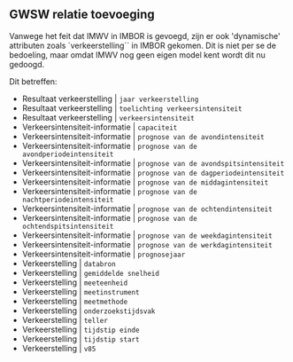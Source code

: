## GWSW relatie toevoeging

Vanwege het feit dat IMWV in IMBOR is gevoegd, zijn er ook 'dynamische' attributen zoals `verkeerstelling`` in IMBOR gekomen. Dit is niet per se de bedoeling, maar omdat IMWV nog geen eigen model kent wordt dit nu gedoogd.

Dit betreffen:

* Resultaat verkeerstelling | `jaar verkeerstelling`
* Resultaat verkeerstelling | `toelichting verkeersintensiteit`
* Resultaat verkeerstelling | `verkeersintensiteit`
* Verkeersintensiteit-informatie | `capaciteit`
* Verkeersintensiteit-informatie | `prognose van de avondintensiteit`
* Verkeersintensiteit-informatie | `prognose van de avondperiodeintensiteit`
* Verkeersintensiteit-informatie | `prognose van de avondspitsintensiteit`
* Verkeersintensiteit-informatie | `prognose van de dagperiodeintensiteit`
* Verkeersintensiteit-informatie | `prognose van de middagintensiteit`
* Verkeersintensiteit-informatie | `prognose van de nachtperiodeintensiteit`
* Verkeersintensiteit-informatie | `prognose van de ochtendintensiteit`
* Verkeersintensiteit-informatie | `prognose van de ochtendspitsintensiteit`
* Verkeersintensiteit-informatie | `prognose van de weekdagintensiteit`
* Verkeersintensiteit-informatie | `prognose van de werkdagintensiteit`
* Verkeersintensiteit-informatie | `prognosejaar`
* Verkeerstelling | `databron`
* Verkeerstelling | `gemiddelde snelheid`
* Verkeerstelling | `meeteenheid`
* Verkeerstelling | `meetinstrument`
* Verkeerstelling | `meetmethode`
* Verkeerstelling | `onderzoekstijdsvak`
* Verkeerstelling | `teller`
* Verkeerstelling | `tijdstip einde`
* Verkeerstelling | `tijdstip start`
* Verkeerstelling | `v85`